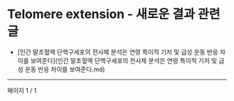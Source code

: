 # Telomere extension - 새로운 결과 관련 글

- [인간 말초혈액 단핵구세포의 전사체 분석은 연령 특이적 기저 및 급성 운동 반응 차이를 보여준다](인간 말초혈액 단핵구세포의 전사체 분석은 연령 특이적 기저 및 급성 운동 반응 차이를 보여준다.md)

---
페이지 1 / 1